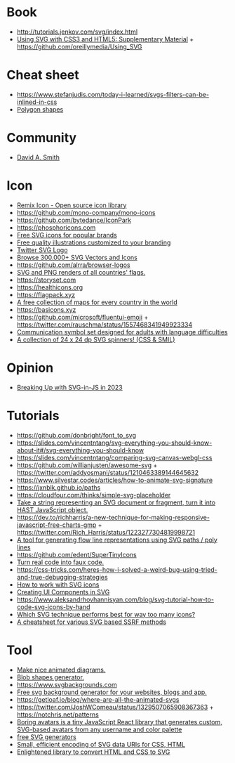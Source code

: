 # Book

- http://tutorials.jenkov.com/svg/index.html
- [Using SVG with CSS3 and HTML5: Supplementary Material](https://oreillymedia.github.io/Using_SVG/index.html) + https://github.com/oreillymedia/Using_SVG

# Cheat sheet

- https://www.stefanjudis.com/today-i-learned/svgs-filters-can-be-inlined-in-css
- [Polygon shapes](https://twitter.com/yuanchuan23/status/1576850659256590336)

# Community

- [David A. Smith](https://dacvs.neocities.org/ds2022jan.svg)

# Icon

- [Remix Icon - Open source icon library](https://remixicon.com)
- https://github.com/mono-company/mono-icons
- https://github.com/bytedance/IconPark
- https://phosphoricons.com
- [Free SVG icons for popular brands](http://simpleicons.org)
- [Free quality illustrations customized to your branding](https://2.flexiple.com/scale/all-illustrations)
- [Twitter SVG Logo](https://gist.github.com/mbostock/3094619)
- [Browse 300.000+ SVG Vectors and Icons](https://www.svgrepo.com)
- https://github.com/alrra/browser-logos
- [SVG and PNG renders of all countries' flags.](https://github.com/hampusborgos/country-flags)
- https://storyset.com
- https://healthicons.org
- https://flagpack.xyz
- [A free collection of maps for every country in the world](https://github.com/djaiss/mapsicon)
- https://basicons.xyz
- https://github.com/microsoft/fluentui-emoji + https://twitter.com/rauschma/status/1557468341949923334
- [Communication symbol set designed for adults with language difficulties](https://github.com/mulberrysymbols/mulberry-symbols)
- [A collection of 24 x 24 dp SVG spinners! (CSS & SMIL)](https://github.com/n3r4zzurr0/svg-spinners)

# Opinion

- [Breaking Up with SVG-in-JS in 2023](https://kurtextrem.de/posts/svg-in-js)

# Tutorials

- https://github.com/donbright/font_to_svg
- https://slides.com/vincentntang/svg-everything-you-should-know-about-it#/svg-everything-you-should-know
- https://slides.com/vincentntang/comparing-svg-canvas-webgl-css
- https://github.com/willianjusten/awesome-svg + https://twitter.com/addyosmani/status/1210463389144645632
- https://www.silvestar.codes/articles/how-to-animate-svg-signature
- https://jxnblk.github.io/paths
- https://cloudfour.com/thinks/simple-svg-placeholder
- [Take a string representing an SVG document or fragment, turn it into HAST JavaScript object.](https://github.com/Rich-Harris/svg-parser)
- https://dev.to/richharris/a-new-technique-for-making-responsive-javascript-free-charts-gmp + https://twitter.com/Rich_Harris/status/1223277304819998721
- [A tool for generating flow line representations using SVG paths / poly lines](https://github.com/msurguy/flow-lines)
- https://github.com/edent/SuperTinyIcons
- [Turn real code into faux code.](https://github.com/knutsynstad/faux-code-generator)
- https://css-tricks.com/heres-how-i-solved-a-weird-bug-using-tried-and-true-debugging-strategies
- [How to work with SVG icons](https://fvsch.com/svg-icons)
- [Creating UI Components in SVG](https://twitter.com/sarah_edo/status/1331251022715445248)
- https://www.aleksandrhovhannisyan.com/blog/svg-tutorial-how-to-code-svg-icons-by-hand
- [Which SVG technique performs best for way too many icons?](https://cloudfour.com/thinks/svg-icon-stress-test)
- [A cheatsheet for various SVG based SSRF methods](https://github.com/allanlw/svg-cheatsheet)

# Tool

- [Make nice animated diagrams.](https://twitter.com/jlongster/status/1247530020928499714)
- [Blob shapes generator.](https://github.com/lokesh-coder/blobs.app)
- https://www.svgbackgrounds.com
- [Free svg background generator for your websites, blogs and app.](https://bgjar.com)
- https://getloaf.io/blog/where-are-all-the-animated-svgs
- https://twitter.com/JoshWComeau/status/1329507065908367363 + https://notchris.net/patterns
- [Boring avatars is a tiny JavaScript React library that generates custom, SVG-based avatars from any username and color palette](https://github.com/boringdesigners/boring-avatars)
- [free SVG generators](https://fffuel.co)
- [Small, efficient encoding of SVG data URIs for CSS, HTML](https://github.com/tigt/mini-svg-data-uri)
- [Enlightened library to convert HTML and CSS to SVG](https://github.com/vercel/satori)
